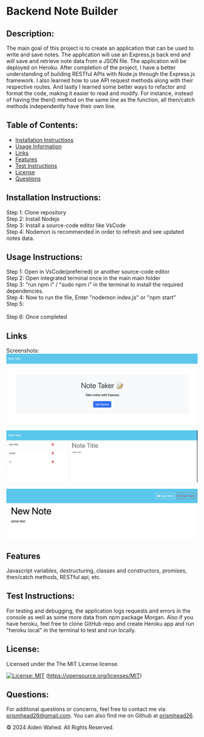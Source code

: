 # Backend Note Builder
  
  ## Description:
  The main goal of this project is to create an application that can be used to write and save notes. The application will use an Express.js back end and will save and retrieve note data from a JSON file. The application will be deployed on Heroku. After completion of the project, I have a better understanding	 of building RESTful APIs with Node.js through the Express.js framework.  I also learned how to use API request methods along with their respective routes. And lastly I learned some better ways to refactor and format the code, making it easier to read and modify.  For instance, instead of having the then() method on the same line as the function, all then/catch methods independently have their own line.
  
  ## Table of Contents:
  - [Installation Instructions](#Installation-Instructions)
  - [Usage Information](#Usage-Instructions)
  - [Links](#Links)
  - [Features](#Features)
  - [Test Instructions](#Test-Instructions)
  - [License](#License)
  - [Questions](#Questions)

  ## Installation Instructions:
  Step 1: Clone repository
  <br>
  Step 2: Install Nodejs
  <br>
  Step 3: Install a source-code editor like VsCode
  <br>
  Step 4: Nodemon is recommended in order to refresh and see updated notes data.
  
  ## Usage Instructions:

Step 1: Open in VsCode(preferred) or another source-code editor
<br>
Step 2: Open integrated terminal once in the main main folder
<br>
Step 3: "run npm i" / "sudo npm i" in the terminal to install the required dependencies.
<br>
Step 4: Now to run the file, Enter "nodemon index.js" or "npm start"
<br>
Step 5:  
<br>
Step 6: Once completed 

  ## Links
  Screenshots:
  ![Home](./assets/images/Home.png)

  ![Notes](./assets/images/Notes.png)

  ![Create](./assets/images/Create.png)
  
  ## Features
  Javascript variables, destructuring, classes and constructors, promises, then/catch methods, RESTful api, etc.

  ## Test Instructions:
  For testing and debugging, the application logs requests and errors in the console as well as some more data from npm package Morgan. Also if you have heroku, feel free to clone GitHub repo and create Heroku app and run "heroku local" in the terminal to test and run locally.
  
  ## License:
  
  Licensed under the The MIT License license.
  
  [![License: MIT](https://img.shields.io/badge/License-MIT-yellow.svg)](https://opensource.org/licenses/MIT)  (https://opensource.org/licenses/MIT)
  
  ## Questions:
  For additonal questions or concerns, feel free to contact me via [prismhead26@gmail.com](http://prismhead26@gmail.com). 
  You can also find me on Github at [prismhead26](https://github.com/prismhead26).
  
  © 2024 Aiden Wahed. All Rights Reserved.